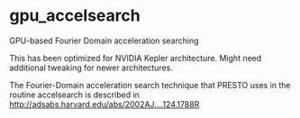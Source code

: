 # gpu_accelsearch
GPU-based Fourier Domain acceleration searching

This has been optimized for NVIDIA Kepler architecture. Might need additional tweaking for newer architectures.

The Fourier-Domain acceleration search technique that PRESTO uses in the routine accelsearch is described in http://adsabs.harvard.edu/abs/2002AJ....124.1788R
